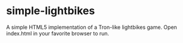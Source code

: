 # simple-lightbikes
A simple HTML5 implementation of a Tron-like lightbikes game.  Open index.html in your favorite browser to run.
